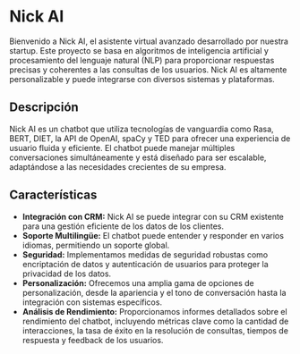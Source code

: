 # Nick AI

Bienvenido a Nick AI, el asistente virtual avanzado desarrollado por nuestra startup. Este proyecto se basa en algoritmos de inteligencia artificial y procesamiento del lenguaje natural (NLP) para proporcionar respuestas precisas y coherentes a las consultas de los usuarios. Nick AI es altamente personalizable y puede integrarse con diversos sistemas y plataformas.

## Descripción

Nick AI es un chatbot que utiliza tecnologías de vanguardia como Rasa, BERT, DIET, la API de OpenAI, spaCy y TED para ofrecer una experiencia de usuario fluida y eficiente. El chatbot puede manejar múltiples conversaciones simultáneamente y está diseñado para ser escalable, adaptándose a las necesidades crecientes de su empresa.

## Características

- **Integración con CRM:** Nick AI se puede integrar con su CRM existente para una gestión eficiente de los datos de los clientes.
- **Soporte Multilingüe:** El chatbot puede entender y responder en varios idiomas, permitiendo un soporte global.
- **Seguridad:** Implementamos medidas de seguridad robustas como encriptación de datos y autenticación de usuarios para proteger la privacidad de los datos.
- **Personalización:** Ofrecemos una amplia gama de opciones de personalización, desde la apariencia y el tono de conversación hasta la integración con sistemas específicos.
- **Análisis de Rendimiento:** Proporcionamos informes detallados sobre el rendimiento del chatbot, incluyendo métricas clave como la cantidad de interacciones, la tasa de éxito en la resolución de consultas, tiempos de respuesta y feedback de los usuarios.